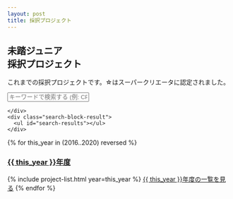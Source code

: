 ```yaml
---
layout: post
title: 採択プロジェクト
---
```


<div class="projects">
  <h2>未踏ジュニア<br class="ph">採択プロジェクト</h2>
  <p>
    これまでの採択プロジェクトです。☆はスーパークリエータに認定されました。
  </p>

  <!-- Project Search -->
  <div class="search-position">
    <div class="search-block">
      <div class="search-block-input">
        <span class="search-icon"></span>
      </div>
      <input class="search-input" type="text" name="" value="" placeholder="キーワードで検索する (例: CPU, LINE, 言語)" id="search-input">

    </div>
    <div class="search-block-result">
      <ul id="search-results"></ul>
    </div>
  </div>

  <script src="/assets/js/simple-jekyll-search.js"></script>
  <script>
   SimpleJekyllSearch({
     searchInput:          document.getElementById('search-input'),
     resultsContainer:     document.getElementById('search-results'),
     json:                 '/search.json',
     searchResultTemplate: '<li><img class="lazyload" data-src="{{ site.url}}{icon}" loading="lazy"><a href="{url}">{title}</a></li>',
     noResultsText:        '検索結果が見つかりませんでした。'
   });
  </script>
  <!-- Project Search -->

  {% for this_year in (2016..2020) reversed %}
    <a href="/projects/{{ this_year }}"><h3>{{ this_year }}年度</h3></a>
    {% include project-list.html year=this_year %}
    <a href="/projects/{{ this_year }}" class="button">{{ this_year }}年度の一覧を見る</a>
  {% endfor %}
</div>
